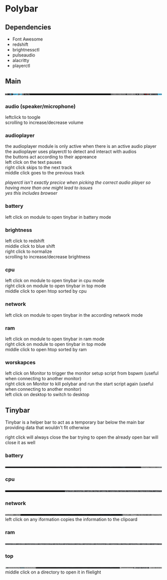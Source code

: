 # Polybar

## Dependencies
- Font Awesome
- redshift
- brightnessctl
- pulseaudio
- alacritty
- playerctl


## Main
![](../../.git-md-img/polybar.jpg)

### audio (speaker/microphone)
leftclick to toogle<br>
scrolling to increase/decrease volume

### audioplayer
the audioplayer module is only active when there is an active audio player<br>
the audioplayer uses playerctl to detect and interact with audios<br>
the buttons act according to their appreance<br>
left click on the text pauses<br>
right click skips to the next track<br>
middle click goes to the previous track

*playerctl isn't exactly precice when picking the correct audio player so having more than one might lead to issues<br>
yes this includes browser*

### battery 
left click on module to open tinybar in battery mode

### brightness
left click to redshift<br>
middle click to blue shift<br>
right click to normalize<br>
scrolling to increase/decrease brightness

### cpu
left click on module to open tinybar in cpu mode<br>
right click on module to open tinybar in top mode<br>
middle click to open htop sorted by cpu

### network
left click on module to open tinybar in the according network mode

### ram
left click on module to open tinybar in ram mode<br>
right click on module to open tinybar in top mode<br> 
middle click to open htop sorted by ram<br>

### worskapces
left click on Monitor to trigger the monitor setup script from bspwm (useful when connecting to another monitor)<br>
right click on Monitor to kill polybar and run the start script again (useful when connecting to another monitor)<br>
left click on desktop to switch to desktop

## Tinybar
Tinybar is a helper bar to act as a temporary bar below the main bar providing data that wouldn't fit otherwise

right click will always close the bar
trying to open the already open bar will close it as well

### battery
![](../../.git-md-img/tinybar_battery.jpg)

### cpu
![](../../.git-md-img/tinybar_cpu.jpg)

### network
![](../../.git-md-img/tinybar_wifi.jpg)
left click on any iformation copies the information to the clipoard

### ram
![](../../.git-md-img/tinybar_ram.jpg)

### top
![](../../.git-md-img/tinybar_top.jpg)
middle click on a directory to open it in flielight

